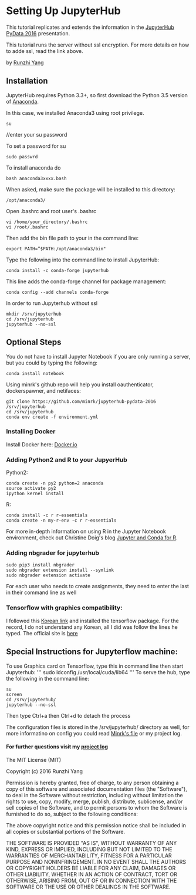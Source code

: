 # Setting Up JupyterHub
This tutorial replicates and extends the information in the [JupyterHub PyData 2016](https://github.com/minrk/jupyterhub-pydata-2016/blob/master/JupyterHub.pdf) presentation.

This tutorial runs the server without ssl encryption. For more details on how to adde ssl, read the link above.

by [Runzhi Yang](https://github.com/RunZGit)

## Installation
JupyterHub requires Python 3.3+, so first download the Python 3.5 version of [Anaconda](https://www.continuum.io/downloads).

In this case, we installed Anaconda3 using root privilege.
```
su
```
//enter your su password

To set a password for su
```
sudo passwrd
```
To install anaconda do
```
bash anaconda3xxxx.bash
```
When asked, make sure the package will be installed to this directory:
```
/opt/anaconda3/
```
Open .bashrc and root user's .bashrc 
```{r, engine='bash', count_lines}
vi /home/your_directory/.bashrc
vi /root/.bashrc
```
Then add the bin file path to your in the command line:
```
export PATH=”$PATH:/opt/anaconda3/bin"
```
Type the following into the command line to install JupyterHub:
```
conda install -c conda-forge jupyterhub
```
This line adds the conda-forge channel for package management:
```
conda config --add channels conda-forge
```
In order to run Jupyterhub without ssl
```
mkdir /srv/jupyterhub
cd /srv/jupyterhub
jupyterhub --no-ssl
```
## Optional Steps
You do not have to install Jupyter Notebook if you are only running a server, but you could by typing the following:
```
conda install notebook
```
Using minrk's github repo will help you install oauthenticator, dockerspawner, and netifaces:
```
git clone https://github.com/minrk/jupyterhub-pydata-2016 /srv/jupyterhub
cd /srv/jupyterhub
conda env create -f environment.yml
```
### Installing Docker
Install Docker here: [Docker.io](https://docs.docker.com/engine/installation/linux/ubuntulinux/)

### Adding Python2 and R to your JupyerHub
Python2:
```
conda create -n py2 python=2 anaconda
source activate py2
ipython kernel install
```
R:
```
conda install -c r r-essentials
conda create -n my-r-env -c r r-essentials
```
For more in-depth information on using R in the Jupyter Notebook environment, check out Christine Doig's blog [Jupyter and Conda for R](https://www.continuum.io/blog/developer/jupyter-and-conda-r).

### Adding nbgrader for jupyterhub
```
sudo pip3 install nbgrader
sudo nbgrader extension install --symlink
sudo nbgrader extension activate
```
 For each user who needs to create assignments, they need to enter the last in their command line as well

### Tensorflow with graphics compatibility:
I followed this [Korean link](https://www.youtube.com/watch?v=zJTvx0hievk) and installed the tensorflow package. For the record, I do not understand any Korean, all I did was follow the lines he typed.
The official site is [here](https://www.tensorflow.org/versions/r0.9/get_started/os_setup.html#optional-install-cuda-gpus-on-linux)


## Special Instructions for Jupyterflow machine:
To use Graphics card on Tensorflow, type this in command line then start Jupyterhub:
'''
sudo ldconfig /usr/local/cuda/lib64
'''
To serve the hub, type the following in the command line:
```
su
screen
cd /srv/jupyterhub/
jupyterhub --no-ssl
```
Then type Ctrl+a then Ctrl+d to detach the process

The configuration files is stored in the /srv/jupyterhub/ directory as well, for more informatino on config you could read [Minrk's file](http://jupyterhub-tutorial.readthedocs.io/en/latest/) or my project log.


#### For further questions visit my [project log](https://docs.google.com/document/d/1wR0LwaukTm4vCZ2h1PrXUHqaQm6_hlxDviIfTff3ugE/edit?usp=sharing)


The MIT License (MIT)

Copyright (c) 2016 Runzhi Yang

Permission is hereby granted, free of charge, to any person obtaining a copy
of this software and associated documentation files (the "Software"), to deal
in the Software without restriction, including without limitation the rights
to use, copy, modify, merge, publish, distribute, sublicense, and/or sell
copies of the Software, and to permit persons to whom the Software is
furnished to do so, subject to the following conditions:

The above copyright notice and this permission notice shall be included in all
copies or substantial portions of the Software.

THE SOFTWARE IS PROVIDED "AS IS", WITHOUT WARRANTY OF ANY KIND, EXPRESS OR
IMPLIED, INCLUDING BUT NOT LIMITED TO THE WARRANTIES OF MERCHANTABILITY,
FITNESS FOR A PARTICULAR PURPOSE AND NONINFRINGEMENT. IN NO EVENT SHALL THE
AUTHORS OR COPYRIGHT HOLDERS BE LIABLE FOR ANY CLAIM, DAMAGES OR OTHER
LIABILITY, WHETHER IN AN ACTION OF CONTRACT, TORT OR OTHERWISE, ARISING FROM,
OUT OF OR IN CONNECTION WITH THE SOFTWARE OR THE USE OR OTHER DEALINGS IN THE
SOFTWARE.
